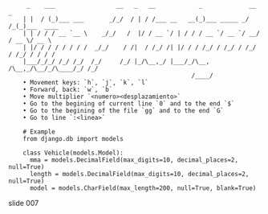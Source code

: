          _    ___                 __   _   __            _             __  _
        | |  / (_)___ ___       _/_/  / | / /___ __   __(_)___ _____ _/ /_(_)___  ____
        | | / / / __ `__ \    _/_/   /  |/ / __ `/ | / / / __ `/ __ `/ __/ / __ \/ __ \
        | |/ / / / / / / /  _/_/    / /|  / /_/ /| |/ / / /_/ / /_/ / /_/ / /_/ / / / /
        |___/_/_/ /_/ /_/  /_/     /_/ |_/\__,_/ |___/_/\__, /\__,_/\__/_/\____/_/ /_/
                                                       /____/
        • Movement keys: `h`, `j`, `k`, `l`
        • Forward, back: `w`, `b`
        • Move multiplier `<numero><desplazamiento>`
        • Go to the begining of current line `0` and to the end `$`
        • Go to the begining of the file `gg` and to the end `G`
        • Go to line `:<linea>`

        # Example
        from django.db import models

        class Vehicle(models.Model):
          mma = models.DecimalField(max_digits=10, decimal_places=2, null=True)
          length = models.DecimalField(max_digits=10, decimal_places=2, null=True)
          model = models.CharField(max_length=200, null=True, blank=True)
















































































slide 007
